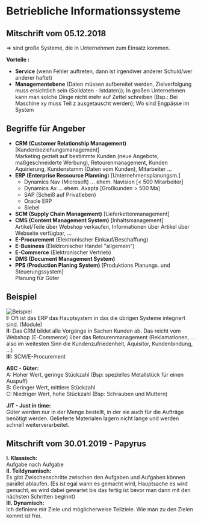 # Betriebliche Informationssysteme
__Mitschrift vom  05.12.2018__  
---
=> sind große Systeme, die in Unternehmen zum Einsatz kommen.  

__Vorteile :__  
- __Service__ (wenn Fehler auftreten, dann ist irgendwer anderer Schuld/wer anderer haftet)
- __Managementebene__ (Daten müssen aufbereitet werden, Zielverfolgung muss ersichtlich sein (Solldaten - Istdaten)); In großen Unternehmen kann man solche Dinge nicht mehr auf Zettel schreiben (Bsp.: Bei Maschine xy muss Teil z ausgetauscht werden); Wo sind Engpässe im System

## Begriffe für Angeber
- __CRM (Customer Relationship Management)__ [Kundenbeziehungsmanagement]  
Marketing gezielt auf bestimmte Kunden (neue Angebote, maßgeschneiderte Werbung), Retourenmanagement, Kunden Aquirierung, Kundenstamm (Daten vom Kunden), Mitarbeiter ...  
- __ERP (Enterprise Ressource Planning__) [Unternehmensplanungsm.]  
    - Dynamics Nav (Microsoft) ... ehem. Navision [< 500 Mitarbeiter]  
    - Dynamics Ax ... ehem. Axapta [Großkunden > 500 Ma]  
    - SAP (Scheiß auf Privatleben)  
    - Oracle ERP  
    - Siebel
- __SCM (Supply Chain Management)__ [Lieferkettenmanagement]  
- __CMS (Content Management System)__ [Inhaltsmanagement]  
Artikel/Teile über Webshop verkaufen, Informationen über Artikel über Webseite verfügbar, ...  
- __E-Procurement__ (Elektronischer Einkauf/Beschaffung) 
- __E-Business__ (Elektronischer Handel "allgemein")  
- __E-Commerce__ (Elektronischer Vertrieb)  
- __DMS (Document Management System)__  
- __PPS (Production Planing System)__ [Produktions Planungs. und Steuerungssystem]  
Planung für Güter

## Beispiel
![Beispiel](images/pic.jpg)  
__I:__ Oft ist das ERP das Hauptsystem in das die übrigen Systeme integriert sind. (Module)  
__II:__ Das CRM bildet alle Vorgänge in Sachen Kunden ab. Das reicht vom Webshop (E-Commerce) über das Retourenmanagement (Reklamationen, ... also im weitesten Sinn die Kundenzufriedenheit, Aquisitor, Kundenbindung, ...)  
__III:__ SCM/E-Procurement

__ABC - Güter:__  
A: Hoher Wert, geringe Stückzahl (Bsp: spezielles Metallstück für einen Auspuff)  
B: Geringer Wert, mittlere Stückzahl  
C: Niedriger Wert, hohe Stückzahl (Bsp: Schrauben und Muttern)

 __JIT - Just in time:__  
Güter werden nur in der Menge bestellt, in der sie auch für die Aufträge benötigt werden. Gelieferte Materialen lagern nicht lange und werden schnell weiterverarbeitet.

__Mitschrift vom 30.01.2019 - Papyrus__  
---
__I. Klassisch:__  
Aufgabe nach Aufgabe  
__II. Teildynamisch:__  
Es gibt Zwischenschritte zwischen den Aufgaben und Aufgaben können parallel ablaufen. (Es ist egal wann es gemacht wird, Hauptsache es wird gemacht, es wird dabei gewartet bis das fertig ist bevor man dann mit den nächsten Schritten beginnt)  
__III. Dynamisch:__  
Ich definiere mir Ziele und möglicherweise Teilziele. Wie man zu den Zielen kommt ist frei.
